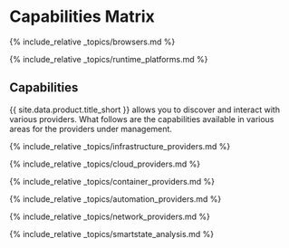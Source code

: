 ---
---

# Capabilities Matrix

{% include_relative _topics/browsers.md %}

{% include_relative _topics/runtime_platforms.md %}


## Capabilities

{{ site.data.product.title_short }} allows you to discover and interact with various providers.  What follows are the capabilities available in various areas for the providers under management.

{% include_relative _topics/infrastructure_providers.md %}

{% include_relative _topics/cloud_providers.md %}

{% include_relative _topics/container_providers.md %}

{% include_relative _topics/automation_providers.md %}

{% include_relative _topics/network_providers.md %}

{% include_relative _topics/smartstate_analysis.md %}
